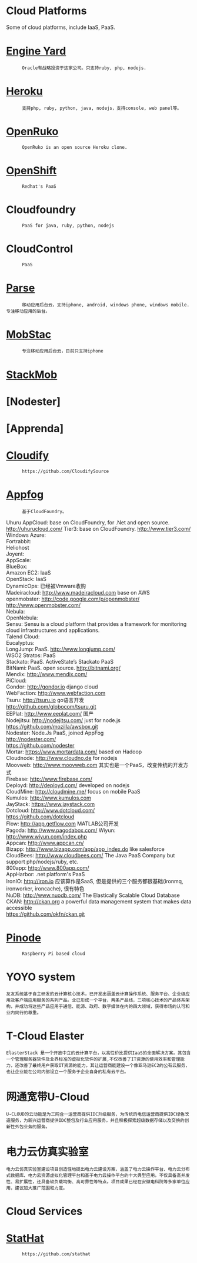 Cloud Platforms
===============

Some of cloud platforms, include IaaS, PaaS.   

# [Engine Yard](http://www.engineyard.com/)
          Oracle有战略投资于这家公司。只支持ruby, php, nodejs.  
# [Heroku](http://www.heroku.com) 
          支持php, ruby, python, java, nodejs，支持console, web panel等。  
# [OpenRuko](https://github.com/openruko)
          OpenRuko is an open source Heroku clone.  
          
# [OpenShift](https://www.openshift.com/)
          Redhat's PaaS
# Cloudfoundry
          PaaS for java, ruby, python, nodejs  
# CloudControl
          PaaS  
# [Parse](http://www.parse.com)
          移动应用后台云，支持iphone, android, windows phone, windows mobile. 专注移动应用的后台。            
# [MobStac](http://www.mobstac.com)
          专注移动应用后台云，目前只支持iphone  
# [StackMob](http://www.stackmob.com)
          
# [Nodester]  
# [Apprenda] 
# [Cloudify](http://www.cloudifysource.org)
          https://github.com/CloudifySource    
# [Appfog](https://www.appfog.com/) 
          基于CloudFoundry。   
Uhuru AppCloud: base on CloudFoundry, for .Net and open source. http://uhurucloud.com/
Tier3: base on CloudFoundry. http://www.tier3.com/
Windows Azure:  
Fortrabbit:  
Heliohost  
Joyent:  
AppScale:  
BlueBox:  
Amazon EC2: IaaS  
OpenStack: IaaS  
DynamicOps: 已经被Vmware收购  
Madeiracloud: http://www.madeiracloud.com base on AWS  
openmobster: http://code.google.com/p/openmobster/   
             http://www.openmobster.com/  
Nebula:  
OpenNebula:  
Sensu: Sensu is a cloud platform that provides a framework for monitoring cloud infrastructures and applications.  
Talend Cloud:  
Eucalyptus:  
LongJump: PaaS. http://www.longjump.com/  
WSO2 Stratos: PaaS  
Stackato: PaaS. ActiveState’s Stackato PaaS  
BitNami: PaaS. open source. http://bitnami.org/   
Mendix: http://www.mendix.com/  
PiCloud:  
Gondor: http://gondor.io django cloud   
WebFaction: http://www.webfaction.com   
Tsuru: http://tsuru.io   go语言开发  
       http://github.com/globocom/tsuru.git  
EEPlat: http://www.eeplat.com/ 国产  
Nodejitsu: http://nodejitsu.com/ just for node.js  
           https://github.com/mozilla/awsbox.git  
Nodester: Node.Js PaaS, joined AppFog   
          http://nodester.com/  
          https://github.com/nodester  
Mortar: https://www.mortardata.com/ based on Hadoop  
Cloudnode: http://www.cloudno.de for nodejs  
Moovweb: http://www.moovweb.com 其实也是一个PaaS，改变传统的开发方式  
Firebase: http://www.firebase.com/  
Deployd: http://deployd.com/  developed on nodejs  
CloudMine: http://cloudmine.me/  focus on mobile PaaS    
Kumulos: http://www.kumulos.com  
JayStack: https://www.jaystack.com   
Dotcloud:  http://www.dotcloud.com/  
           https://github.com/dotcloud   
Flow: http://app.getflow.com  MATLAB公司开发  
Pagoda: http://www.pagodabox.com/ 
Wiyun: http://www.wiyun.com/index.php  
Appcan: http://www.appcan.cn/  
Bizapp: http://www.bizapp.com/app/app_index.do  like salesforce  
CloudBees: http://www.cloudbees.com/  The Java PaaS Company but support php/nodejs/ruby, etc.  
800app: http://www.800app.com/    
AppHarbor: .net platform's PaaS  
IronIO: http://iron.io 应该算作是SaaS, 但是提供的三个服务都很基础(ironmq, ironworker, ironcache), 很有特色  
NuDB: http://www.nuodb.com/  The Elastically Scalable Cloud Database     
CKAN: http://ckan.org  a powerful data management system that makes data accessible   
    https://github.com/okfn/ckan.git
    
# [Pinode](http://pinode.pythonanywhere.com/)
          Raspberry Pi based cloud

# YOYO system
    友友系统基于自主研发的云计算核心技术，已开发出涵盖云计算操作系统、服务平台、企业级应用及客户端应用服务的系列产品。业已形成一个平台，两条产品线，三项核心技术的产品体系架构，并成功将这些产品应用于通信、能源、政府、数字媒体在内的四大领域，获得市场的认可和业内同行的尊重。
  
# T-Cloud Elaster   
    ElasterStack 是一个开放中立的云计算平台，以高性价比提供IaaS的全面解决方案。其包含一个管理服务器软件及业界标准的虚拟化软件的扩展,不仅改善了IT资源的使用效率和管理能力，还改善了最终用户获取IT资源的能力。其让运营商能建设一个像亚马逊EC2的公有云服务，也让企业能在公司内部设立一个服务于企业自身的私有云平台。

# 网通宽带U-Cloud   
    U-CLOUD的云动能是为三网合一运营商提供IDC升级服务，为传统的电信运营商提供IDC绿色改造服务，为新兴运营商提供IDC整包及行业应用服务，并且积极探索超级数据存储以及交换的创新性外包业务的服务。
    
# 电力云仿真实验室
    电力云仿真实验室建设项目创造性地提出电力云建设方案，涵盖了电力云操作平台、电力云分布式数据库、电力云资源虚拟化管理平台和基于电力云操作平台的十大典型应用。不仅具备高并发性、易扩展性，还具备较负载均衡、高可靠性等特点。项目成果已经在安徽电科院等多家单位应用，建议加大推广范围和力度。

Cloud Services
==============
# [StatHat](https://www.stathat.com/)
          https://github.com/stathat   
         
         

